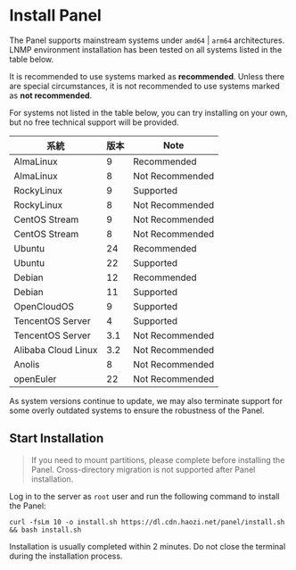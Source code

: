 # Install Panel

The Panel supports mainstream systems under `amd64` | `arm64` architectures. LNMP environment installation has been tested on all systems listed in the table below.

It is recommended to use systems marked as **recommended**. Unless there are special circumstances, it is not recommended to use systems marked as **not recommended**.

For systems not listed in the table below, you can try installing on your own, but no free technical support will be provided.

| 系統                  | 版本                  | Note            |
| ------------------- | ------------------- | --------------- |
| AlmaLinux           | 9                   | Recommended     |
| AlmaLinux           | 8                   | Not Recommended |
| RockyLinux          | 9                   | Supported       |
| RockyLinux          | 8                   | Not Recommended |
| CentOS Stream       | 9                   | Not Recommended |
| CentOS Stream       | 8                   | Not Recommended |
| Ubuntu              | 24                  | Recommended     |
| Ubuntu              | 22                  | Supported       |
| Debian              | 12                  | Recommended     |
| Debian              | 11                  | Supported       |
| OpenCloudOS         | 9                   | Supported       |
| TencentOS Server    | 4                   | Supported       |
| TencentOS Server    | 3.1 | Not Recommended |
| Alibaba Cloud Linux | 3.2 | Not Recommended |
| Anolis              | 8                   | Not Recommended |
| openEuler           | 22                  | Not Recommended |

As system versions continue to update, we may also terminate support for some overly outdated systems to ensure the robustness of the Panel.

## Start Installation

> If you need to mount partitions, please complete before installing the Panel. Cross-directory migration is not supported after Panel installation.

Log in to the server as `root` user and run the following command to install the Panel:

```shell
curl -fsLm 10 -o install.sh https://dl.cdn.haozi.net/panel/install.sh && bash install.sh
```

Installation is usually completed within 2 minutes. Do not close the terminal during the installation process.
